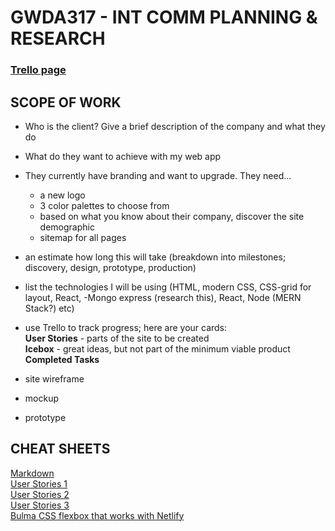 # GWDA317 - INT COMM PLANNING & RESEARCH
### [Trello page](https://trello.com/invite/b/30zmIDMH/1be773e170613e2247a25be4c96f4961/gwda317)

## SCOPE OF WORK
* Who is the client? Give a brief description of the company and what they do
* What do they want to achieve with my web app
* They currently have branding and want to upgrade. They need...
  * a new logo
  * 3 color palettes to choose from
  * based on what you know about their company, discover the site demographic
  * sitemap for all pages
* an estimate how long this will take (breakdown into milestones; discovery, design, prototype, production)
* list the technologies I will be using (HTML, modern CSS, CSS-grid for layout, React, -Mongo express (research this), React, Node (MERN Stack?) etc)
* use Trello to track progress; here are your cards:   
**User Stories** - parts of the site to be created  
**Icebox** - great ideas, but not part of the minimum viable product  
**Completed Tasks**  


* site wireframe
* mockup
* prototype


## CHEAT SHEETS  
[Markdown](https://github.com/adam-p/markdown-here/wiki/Markdown-Cheatsheet)  
[User Stories 1](https://www.mountaingoatsoftware.com/agile/user-stories)  
[User Stories 2](https://tech.gsa.gov/guides/user_story_example/)  
[User Stories 3](https://codingsans.com/blog/user-stories-with-templates)  
[Bulma CSS flexbox that works with Netlify](https://bulma.io/)
